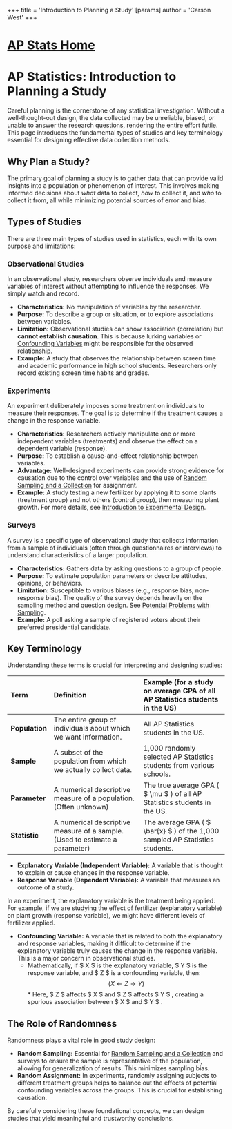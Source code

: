 +++
 title = 'Introduction to Planning a Study'
[params]
	author = 'Carson West'
+++
# [AP Stats Home](./../ap-stats-home/)
# AP Statistics: Introduction to Planning a Study

Careful planning is the cornerstone of any statistical investigation. Without a well-thought-out design, the data collected may be unreliable, biased, or unable to answer the research questions, rendering the entire effort futile. This page introduces the fundamental types of studies and key terminology essential for designing effective data collection methods.

## Why Plan a Study?

The primary goal of planning a study is to gather data that can provide valid insights into a population or phenomenon of interest. This involves making informed decisions about *what* data to collect, *how* to collect it, and *who* to collect it from, all while minimizing potential sources of error and bias.

## Types of Studies

There are three main types of studies used in statistics, each with its own purpose and limitations:

### Observational Studies

In an observational study, researchers observe individuals and measure variables of interest without attempting to influence the responses. We simply watch and record.

*   **Characteristics:** No manipulation of variables by the researcher.
*   **Purpose:** To describe a group or situation, or to explore associations between variables.
*   **Limitation:** Observational studies can show association (correlation) but **cannot establish causation**. This is because lurking variables or [Confounding Variables](./../confounding-variables/) might be responsible for the observed relationship.
*   **Example:** A study that observes the relationship between screen time and academic performance in high school students. Researchers only record existing screen time habits and grades.

### Experiments

An experiment deliberately imposes some treatment on individuals to measure their responses. The goal is to determine if the treatment causes a change in the response variable.

*   **Characteristics:** Researchers actively manipulate one or more independent variables (treatments) and observe the effect on a dependent variable (response).
*   **Purpose:** To establish a cause-and-effect relationship between variables.
*   **Advantage:** Well-designed experiments can provide strong evidence for causation due to the control over variables and the use of [Random Sampling and a Collection](./../random-sampling-and-a-collection/) for assignment.
*   **Example:** A study testing a new fertilizer by applying it to some plants (treatment group) and not others (control group), then measuring plant growth. For more details, see [Introduction to Experimental Design](./../introduction-to-experimental-design/).

### Surveys

A survey is a specific type of observational study that collects information from a sample of individuals (often through questionnaires or interviews) to understand characteristics of a larger population.

*   **Characteristics:** Gathers data by asking questions to a group of people.
*   **Purpose:** To estimate population parameters or describe attitudes, opinions, or behaviors.
*   **Limitation:** Susceptible to various biases (e.g., response bias, non-response bias). The quality of the survey depends heavily on the sampling method and question design. See [Potential Problems with Sampling](./../potential-problems-with-sampling/).
*   **Example:** A poll asking a sample of registered voters about their preferred presidential candidate.

## Key Terminology

Understanding these terms is crucial for interpreting and designing studies:

| Term          | Definition                                                                        | Example (for a study on average GPA of all AP Statistics students in the US) |
| :------------ | :-------------------------------------------------------------------------------- | :-------------------------------------------------------------------------- |
| **Population**    | The entire group of individuals about which we want information.                   | All AP Statistics students in the US.                                       |
| **Sample**      | A subset of the population from which we actually collect data.                     | 1,000 randomly selected AP Statistics students from various schools.        |
| **Parameter**   | A numerical descriptive measure of a population. (Often unknown)                    | The true average GPA ( $ \mu $ ) of all AP Statistics students in the US.       |
| **Statistic**   | A numerical descriptive measure of a sample. (Used to estimate a parameter)        | The average GPA ( $ \bar{x} $ ) of the 1,000 sampled AP Statistics students.    |

*   **Explanatory Variable (Independent Variable):** A variable that is thought to explain or cause changes in the response variable.
*   **Response Variable (Dependent Variable):** A variable that measures an outcome of a study.

In an experiment, the explanatory variable is the treatment being applied. For example, if we are studying the effect of fertilizer (explanatory variable) on plant growth (response variable), we might have different levels of fertilizer applied.

*   **Confounding Variable:** A variable that is related to both the explanatory and response variables, making it difficult to determine if the explanatory variable truly causes the change in the response variable. This is a major concern in observational studies.
    *   Mathematically, if  $ X $  is the explanatory variable,  $ Y $  is the response variable, and  $ Z $  is a confounding variable, then:
         $$ (X \leftarrow Z \rightarrow Y) $$      *   Here,  $ Z $  affects  $ X $  and  $ Z $  affects  $ Y $ , creating a spurious association between  $ X $  and  $ Y $ .

## The Role of Randomness

Randomness plays a vital role in good study design:

*   **Random Sampling:** Essential for [Random Sampling and a Collection](./../random-sampling-and-a-collection/) and surveys to ensure the sample is representative of the population, allowing for generalization of results. This minimizes sampling bias.
*   **Random Assignment:** In experiments, randomly assigning subjects to different treatment groups helps to balance out the effects of potential confounding variables across the groups. This is crucial for establishing causation.

By carefully considering these foundational concepts, we can design studies that yield meaningful and trustworthy conclusions.
